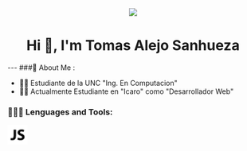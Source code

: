 <div id="header" align="center">
    <img src="https://media.giphy.com/media/LPZMkVxnXERA5h8BVJ/giphy-downsized-large.gif" width="200" />
    <h1 align="center">Hi 👋, I'm Tomas Alejo Sanhueza</h1>
</div>
---
###🙇 About Me :

- ✍🏽 Estudiante de la UNC "Ing. En Computacion"
- 🙌🏽 Actualmente Estudiante en "Icaro" como "Desarrollador Web"

<div align="left">
    <h3> 👨🏻‍🏭 Lenguages and Tools:</h3>
    <div>
        <img src="https://github.com/vorillaz/devicons/blob/master/!PNG/javascript.png" title="javascript" alt="javascript" width="40" height="40"/>&nbsp;
    </div>

</div>
